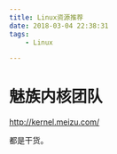 ```yaml
---
title: Linux资源推荐
date: 2018-03-04 22:38:31
tags:
	- Linux

---
```




# 魅族内核团队

http://kernel.meizu.com/

都是干货。

